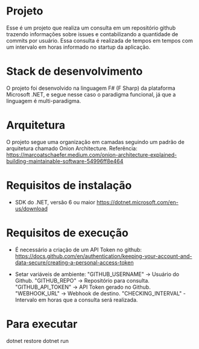 # Projeto

Esse é um projeto que realiza um consulta em um repositório github trazendo informações sobre issues e contabilizando a quantidade de commits por usuário.
Essa consulta é realizada de tempos em tempos com um intervalo em horas informado no startup da aplicação.

# Stack de desenvolvimento

O projeto foi desenvolvido na linguagem F# (F Sharp) da plataforma Microsoft .NET, e segue nesse caso o paradigma funcional, já que a linguagem é multi-paradigma.

# Arquitetura

O projeto segue uma organização em camadas seguindo um padrão de arquitetura chamado Onion Architecture.
Referência: https://marcoatschaefer.medium.com/onion-architecture-explained-building-maintainable-software-54996ff8e464

# Requisitos de instalação

- SDK do .NET, versão 6 ou maior
  https://dotnet.microsoft.com/en-us/download

# Requisitos de execução

- É necessário a criação de um API Token no github: 
  https://docs.github.com/en/authentication/keeping-your-account-and-data-secure/creating-a-personal-access-token

- Setar variáveis de ambiente:
  "GITHUB_USERNAME" -> Usuário do Github.
  "GITHUB_REPO" -> Repositório para consulta.
  "GITHUB_API_TOKEN" -> API Token gerado no Github.
  "WEBHOOK_URL" -> Webhook de destino.
  "CHECKING_INTERVAL" - Intervalo em horas que a consulta será realizada.

# Para executar
  dotnet restore
  dotnet run




